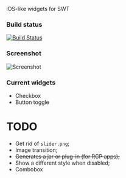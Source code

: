 ﻿iOS-like widgets for SWT

### Build status 
[![Build Status](https://secure.travis-ci.org/germantech/ios-widgets.png?branch=master)](http://travis-ci.org/germantech/ios-widgets)

### Screenshot
![Screenshot](http://i.imgur.com/RHaWM.png)

### Current widgets
* Checkbox
* Button toggle

# TODO

* Get rid of `slider.png`;  
* Image transition;  
* ~~Generates a jar or plug-in (for RCP apps);~~    
* Show a different style when disabled;  
* Combobox
